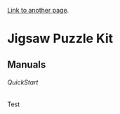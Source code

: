 [Link to another page](./puzzle-kit.md).

# Jigsaw Puzzle  Kit

## Manuals
###### QuickStart
Test 

